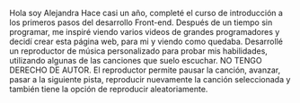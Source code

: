 Hola soy Alejandra Hace casi un año, completé el curso de introducción a los primeros pasos del desarrollo Front-end. Después de un tiempo sin programar, me inspiré viendo varios videos de grandes programadores y decidí crear esta página web, para mi y viendo como quedaba. 
Desarrollé un reproductor de música personalizado para probar mis habilidades, utilizando algunas de las canciones que suelo escuchar.
NO TENGO DERECHO DE AUTOR. 
El reproductor permite pausar la canción, avanzar, pasar a la siguiente pista, reproducir nuevamente la canción seleccionada y también tiene la opción de reproducir aleatoriamente.



